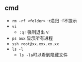 ## cmd
+ `rm -rf <folder>` -r递归 -f不提示
+ `vi`
    - `:q!` 强制退出 vi
+ `ps aux` 显示所有进程
+ `ssh root@xx.xxx.xx.xx`
+ `ls -l`
    - `ls -la`可以看到隐藏文件